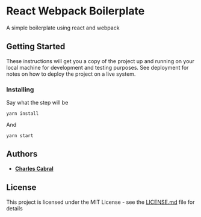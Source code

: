 # React Webpack Boilerplate

A simple boilerplate using react and webpack

## Getting Started

These instructions will get you a copy of the project up and running on your local machine for development and testing purposes. See deployment for notes on how to deploy the project on a live system.

### Installing

Say what the step will be

```
yarn install
```

And

```
yarn start
```

## Authors

* [**Charles Cabral**](https://github.com/charlescabral)

## License

This project is licensed under the MIT License - see the [LICENSE.md](LICENSE.md) file for details
